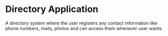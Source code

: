 # Directory Application

A directory system where the user registers any contact information like phone numbers, mails, photos and can access them whenever user wants.
